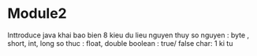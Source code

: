 # Module2
Inttroduce java khai bao bien 
8 kieu du lieu nguyen thuy
so nguyen : byte , short, int, long
so thuc : float, double
boolean : true/ false
char: 1 ki tu
